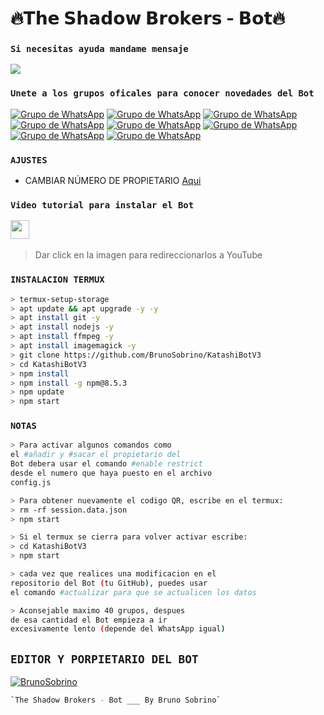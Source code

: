 # **🔥𝗧𝗵𝗲 𝗦𝗵𝗮𝗱𝗼𝘄 𝗕𝗿𝗼𝗸𝗲𝗿𝘀 - 𝗕𝗼𝘁🔥**
### `Si necesitas ayuda mandame mensaje`
<a href="http://wa.me/5219996125657" target="blank"><img src="https://img.shields.io/badge/Whatsapp-30302f?style=flat&logo=whatsapp" /></a>
### `Unete a los grupos oficales para conocer novedades del Bot`
[![Grupo de WhatsApp](https://img.shields.io/badge/WhatsApp%20Group-25D366?style=for-the-badge&logo=whatsapp&logoColor=white)](https://chat.whatsapp.com/JlomZPEgo3bLmzjGUYPfyJ)
[![Grupo de WhatsApp](https://img.shields.io/badge/WhatsApp%20Group-25D366?style=for-the-badge&logo=whatsapp&logoColor=white)](https://chat.whatsapp.com/DbXBmsydWBE1ZN3EoY0hRs)
[![Grupo de WhatsApp](https://img.shields.io/badge/WhatsApp%20Group-25D366?style=for-the-badge&logo=whatsapp&logoColor=white)](https://chat.whatsapp.com/BW0P22xx7EGBTdH5IM851F)
[![Grupo de WhatsApp](https://img.shields.io/badge/WhatsApp%20Group-25D366?style=for-the-badge&logo=whatsapp&logoColor=white)](https://chat.whatsapp.com/FwEUGxkvZD85fIIp0gKyFC)
[![Grupo de WhatsApp](https://img.shields.io/badge/WhatsApp%20Group-25D366?style=for-the-badge&logo=whatsapp&logoColor=white)](https://chat.whatsapp.com/H7NUXdrGlFg20ae3bqgwlb)
[![Grupo de WhatsApp](https://img.shields.io/badge/WhatsApp%20Group-25D366?style=for-the-badge&logo=whatsapp&logoColor=white)](https://chat.whatsapp.com/GvrLSUSzVuT9P17CKfdxDa)
[![Grupo de WhatsApp](https://img.shields.io/badge/WhatsApp%20Group-25D366?style=for-the-badge&logo=whatsapp&logoColor=white)](https://chat.whatsapp.com/HylyPaLc49b9DWF67K8pdc)
[![Grupo de WhatsApp](https://img.shields.io/badge/WhatsApp%20Group-25D366?style=for-the-badge&logo=whatsapp&logoColor=white)](https://chat.whatsapp.com/IW12dLVoyWGHreGpX7rQIw)
### `AJUSTES`
- CAMBIAR NÚMERO DE PROPIETARIO [Aqui](https://github.com/BrunoSobrino/KatashiBotV3/blob/master/config.js)

### `Video tutorial para instalar el Bot`
<a href="https://www.youtube.com/watch?v=dP8-aaHinBE&t=55s"><img height="30" src="https://github.com/shanduy/ShanBot/blob/main/temples/youtube-logo-6-2.png?raw=true"></a>&nbsp;&nbsp;
> Dar click en la imagen para redireccionarlos a YouTube

### `INSTALACION TERMUX`
```bash
> termux-setup-storage
> apt update && apt upgrade -y -y
> apt install git -y
> apt install nodejs -y
> apt install ffmpeg -y
> apt install imagemagick -y
> git clone https://github.com/BrunoSobrino/KatashiBotV3
> cd KatashiBotV3
> npm install
> npm install -g npm@8.5.3
> npm update
> npm start
```
### `NOTAS`
```bash
> Para activar algunos comandos como 
el #añadir y #sacar el propietario del 
Bot debera usar el comando #enable restrict 
desde el numero que haya puesto en el archivo 
config.js

> Para obtener nuevamente el codigo QR, escribe en el termux:
> rm -rf session.data.json
> npm start 

> Si el termux se cierra para volver activar escribe:
> cd KatashiBotV3
> npm start 

> cada vez que realices una modificacion en el
repositorio del Bot (tu GitHub), puedes usar 
el comando #actualizar para que se actualicen los datos

> Aconsejable maximo 40 grupos, despues 
de esa cantidad el Bot empieza a ir 
excesivamente lento (depende del WhatsApp igual)
```
## `EDITOR Y PORPIETARIO DEL BOT` 
[![BrunoSobrino](https://avatars.githubusercontent.com/u/90165013?s=400&u=946f5c00c527c7e6fa2ef5148c6ad56270bb600e&v=4size=100)](https://avatars.githubusercontent.com/u/90165013?s=400&u=cdf7fd989e2a787c9f400545147865615c336002&v=4) 
```bash
`The Shadow Brokers - Bot ___ By Bruno Sobrino` 
```
